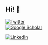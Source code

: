 ## Hi! 👋
<? Check out my personal website [seankavanagh.com](https://seankavanagh.com) if you want to know more about me and my research! ?>

<!--
[![Frazer's GitHub stats](https://github-readme-stats-git-masterorgs-github-readme-stats-team.vercel.app/api?username=fforrester&include_orgs=true&count_private=true&show_icons=true&theme=radical&role=OWNER,COLLABORATOR)](https://github.com/fforrester)
-->

<?[![My Awesome Stats](https://awesome-github-stats.azurewebsites.net/user-stats/kavanase?cardType=level-alternate&theme=tokyonight&border_radius=10&include_all_commits=true)](https://seankavanagh.com) ?>

[![Twitter](https://img.shields.io/badge/Twitter-%231DA1F2.svg?style=for-the-badge&logo=Twitter&logoColor=white)](https://twitter.com/fforrester)   
[![Google Scholar](https://img.shields.io/badge/Google%20Scholar-4285F4?style=for-the-badge&logo=google-scholar&logoColor=white)](https://scholar.google.com/citations?user=MqDJwsEAAAAJ)

[![LinkedIn](https://img.shields.io/badge/LinkedIn-0077B5?style=for-the-badge&logo=linkedin&logoColor=white)](https://www.linkedin.com/in/frazerforrester/)

